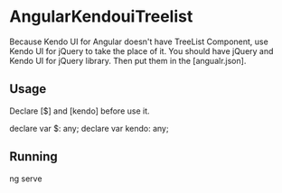 # AngularKendouiTreelist

Because Kendo UI for Angular doesn't have TreeList Component, use Kendo UI for jQuery to take the place of it.
You should have jQuery and Kendo UI for jQuery library.
Then put them in the [angualr.json].

## Usage

Declare [$] and [kendo] before use it.

declare var $: any;
declare var kendo: any;

## Running

ng serve
